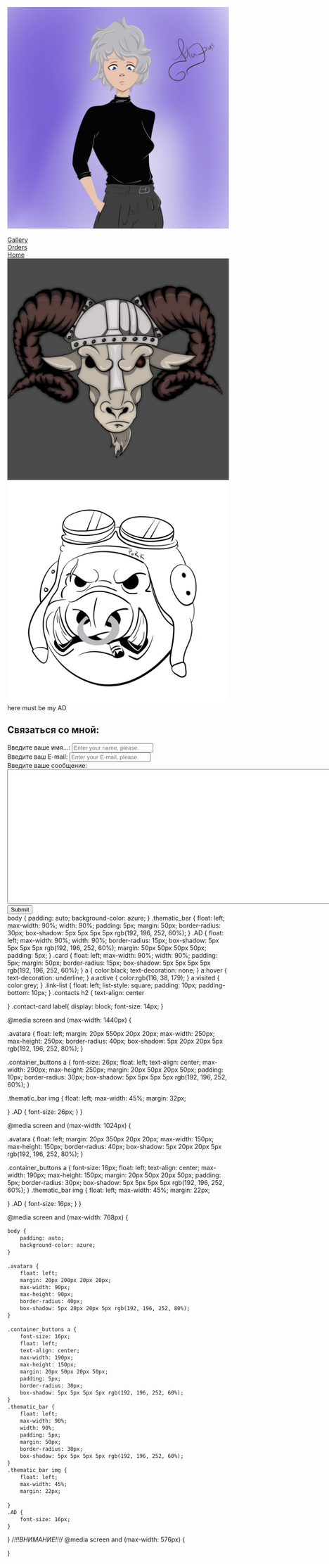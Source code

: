 <link rel="stylesheet" href="style mari.css">
</head>
<body>


<a href="Masha's home page.html"  target="_self"><img src="avatara.jpg" alt="here must be my avatar" class="avatara"></a>

<div class="container_buttons">
    <a href="Gallery.html" target="_blank">Gallery</a>
</div>
<div class="container_buttons">
    <a href="Orders.html" target="_blank">Orders</a>
</div>
<div class="container_buttons">
    <a href="Masha's home page.html" target="_blank">Home</a>
</div>

<div class="thematic_bar">
    <img src="козёл-шлем.jpg">
    <img src="свин-шлем.jpg">
</div>
<div class="AD">
    here must be my AD
</div>
    <div class="card">

<div class="contacts">
    <h2>Связаться со мной:</h2>
    <form action="/">
    <div class="contact-card">
    <label for="name">Введите ваше имя...:</label>
    <input type="text" id="name" placeholder="Enter your name, please.">
</div>

<div class="contact-card">
    <label for="email">Введите ваш E-mail:</label>
    <input type="text" id="email" placeholder="Enter your E-mail, please.">
</div>

<div class="contact-card">
    <label for="text"> Введите ваше сообщение:</label>
        <br>
    <textarea id="text" cols="100" rows="20"></textarea>
</div>
    <input type="submit" value="Submit">
    </form>
</body>
</html>
body {
    padding: auto;
    background-color: azure;
}
.thematic_bar {
    float: left;
    max-width: 90%;
    width: 90%;
    padding: 5px;
    margin: 50px;
    border-radius: 30px;
    box-shadow: 5px 5px 5px 5px rgb(192, 196, 252, 60%);
}
.AD {
    float: left;
    max-width: 90%;
    width: 90%;
    border-radius: 15px;
    box-shadow: 5px 5px 5px 5px rgb(192, 196, 252, 60%);
    margin: 50px 50px 50px 50px;
    padding: 5px;
}
.card {
    float: left;
    max-width: 90%;
    width: 90%;
    padding: 5px;
    margin: 50px;
    border-radius: 15px;
    box-shadow: 5px 5px 5px 5px rgb(192, 196, 252, 60%);
}
a {
    color:black;
    text-decoration: none;
}
a:hover {
    text-decoration: underline;
}
a:active {
    color:rgb(116, 38, 179);
}
a:visited {
    color:grey;
}
.link-list {
float: left;
    list-style: square;
    padding: 10px;
    padding-bottom: 10px;
}
.contacts h2 {
    text-align: center

}
.contact-card label{
display: block;
font-size: 14px;
}

@media screen and (max-width: 1440px) {

.avatara {
    float: left;
    margin: 20px 550px 20px 20px;
    max-width: 250px;
    max-height: 250px;
    border-radius: 40px;
    box-shadow: 5px 20px 20px 5px rgb(192, 196, 252, 80%);
}

.container_buttons a {
    font-size: 26px;
    float: left;
    text-align: center;
    max-width: 290px;
    max-height: 250px;
    margin: 20px 50px 20px 50px;
    padding: 10px;
    border-radius: 30px;
    box-shadow: 5px 5px 5px 5px rgb(192, 196, 252, 60%);
}

.thematic_bar img {
    float: left;
    max-width: 45%;
    margin: 32px;
    
}
.AD {
    font-size: 26px;
}
}

@media screen and (max-width: 1024px) {

.avatara {
    float: left;
    margin: 20px 350px 20px 20px;
    max-width: 150px;
    max-height: 150px;
    border-radius: 40px;
    box-shadow: 5px 20px 20px 5px rgb(192, 196, 252, 80%);
}

.container_buttons a {
    font-size: 16px;
    float: left;
    text-align: center;
    max-width: 190px;
    max-height: 150px;
    margin: 20px 50px 20px 50px;
    padding: 5px;
    border-radius: 30px;
    box-shadow: 5px 5px 5px 5px rgb(192, 196, 252, 60%);
}
.thematic_bar img {
    float: left;
    max-width: 45%;
    margin: 22px;
    
}
.AD {
    font-size: 16px;
}
}

@media screen and (max-width: 768px) {

    body {
        padding: auto;
        background-color: azure;
    }
    
    .avatara {
        float: left;
        margin: 20px 200px 20px 20px;
        max-width: 90px;
        max-height: 90px;
        border-radius: 40px;
        box-shadow: 5px 20px 20px 5px rgb(192, 196, 252, 80%);
    }
    
    .container_buttons a {
        font-size: 16px;
        float: left;
        text-align: center;
        max-width: 190px;
        max-height: 150px;
        margin: 20px 50px 20px 50px;
        padding: 5px;
        border-radius: 30px;
        box-shadow: 5px 5px 5px 5px rgb(192, 196, 252, 60%);
    }
    .thematic_bar {
        float: left;
        max-width: 90%;
        width: 90%;
        padding: 5px;
        margin: 50px;
        border-radius: 30px;
        box-shadow: 5px 5px 5px 5px rgb(192, 196, 252, 60%);
    }
    .thematic_bar img {
        float: left;
        max-width: 45%;
        margin: 22px;
        
    }
    .AD {
        font-size: 16px;
    }
}
            /*!!!ВНИМАНИЕ!!!*/
@media screen and (max-width: 576px) {
    
}
